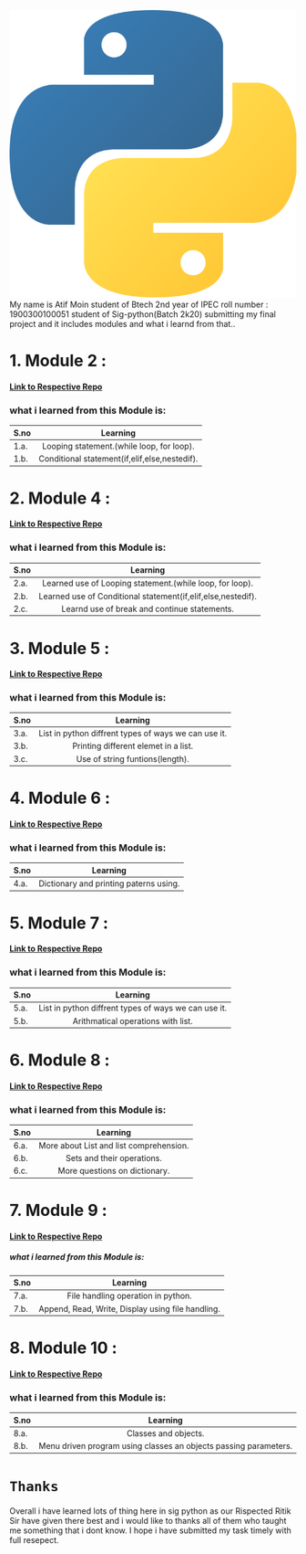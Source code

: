 ![alt text](https://github.com/Atifmoin19/Sig-Python/blob/main/768px-Python-logo-notext.svg.png "Sig python")
My name is Atif Moin student of Btech 2nd year of IPEC roll number : 1900300100051 student of Sig-python(Batch 2k20) submitting my final project and it includes modules and what i learnd from that..

# 1. Module 2 : 

#### [Link to Respective Repo](https://github.com/Atifmoin19/Sig-Python/tree/main/Module%202)

### what i learned from this Module is:
| S.no  |                 Learning                     | 
|-------|:--------------------------------------------:|
| 1.a. | Looping statement.(while loop, for loop).    |
| 1.b. | Conditional statement(if,elif,else,nestedif).|

# 2. Module 4 : 

#### [Link to Respective Repo](https://github.com/Atifmoin19/Sig-Python/tree/main/Module%204)

### what i learned from this Module is:
| S.no  |                 Learning                     | 
|-------|:--------------------------------------------:|
| 2.a.|Learned use of Looping statement.(while loop, for loop).|
|2.b.|Learned use of Conditional statement(if,elif,else,nestedif). |
|2.c.| Learnd use of break and continue statements.|

# 3. Module 5 : 

#### [Link to Respective Repo](https://github.com/Atifmoin19/Sig-Python/tree/main/Module%205)

### what i learned from this Module is:
| S.no  |                 Learning                     | 
|-------|:--------------------------------------------:|
|  3.a.|List in python diffrent types of ways we can use it.|
|  3.b.|Printing different elemet in a list.|
 | 3.c.|Use of string funtions(length).|


# 4. Module 6 : 

#### [Link to Respective Repo](https://github.com/Atifmoin19/Sig-Python/tree/main/Module%206)

### what i learned from this Module is:
| S.no  |                 Learning                     | 
|-------|:--------------------------------------------:|
 | 4.a.|Dictionary and printing paterns using.|

# 5. Module 7 : 

#### [Link to Respective Repo](https://github.com/Atifmoin19/Sig-Python/tree/main/Module%207)

### what i learned from this Module is:
| S.no  |                 Learning                     | 
|-------|:--------------------------------------------:|
|  5.a.|List in python diffrent types of ways we can use it.|
|  5.b.| Arithmatical operations with list.|

#  6. Module 8 : 

####  [Link to Respective Repo](https://github.com/Atifmoin19/Sig-Python/tree/main/Module%208)

###  what i learned from this Module is:
| S.no  |                 Learning                     | 
|-------|:--------------------------------------------:|
 | 6.a.|More about List and list comprehension.|
 | 6.b.|Sets and their operations.|
  |6.c.|More questions on dictionary.|


#  7. Module 9 : 

####  [Link to Respective Repo](https://github.com/Atifmoin19/Sig-Python/tree/main/Module%209)

#####  what i learned from this Module is:
| S.no  |                 Learning                     | 
|-------|:--------------------------------------------:|
 | 7.a. |File handling operation in python.|
 | 7.b.|Append, Read, Write, Display using file handling.|

#  8. Module 10 : 

#### [Link to Respective Repo](https://github.com/Atifmoin19/Sig-Python/tree/main/Module%2010)

###  what i learned from this Module is:
| S.no  |                 Learning                     | 
|-------|:--------------------------------------------:|
| 8.a. |Classes and objects.|
| 8.b.| Menu driven program using classes an objects passing parameters.|

# `Thanks`

Overall i have learned lots of thing here in sig python as our Rispected Ritik Sir have given there best and i would like to thanks all of them who taught me something that i dont know. I hope i have submitted my task timely with full resepect.
